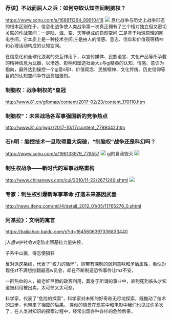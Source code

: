 ### 荐读】不战而屈人之兵：如何夺取认知空间制脑权？
https://www.sohu.com/a/168811264_99910418
![](http://5b0988e595225.cdn.sohucs.com/images/20170901/c1fc0aaa210941459ceb3b9bd011baae.gif)
息化战争与历史上战争形态的根本区别在于，信息化战争使人类战争第一次真正拥有了三个相对独立但又密切关联的作战空间：一是陆、海、空、天等组成的自然空间;二是基于物理原理的网电空间，它本质上是一种技术空间;三是由人的情感、意志、信仰和价值观等精神和心理活动构成的认知空间。

在信息化和全球化浪潮的交互作用下，以宣传媒体、民族语言、文化产品等所承载的精神信息为武器，以渗透、影响和塑造社会大z与gj精英的认知、情感、意识为指向，最终达到操控一个gj意s形t、价值观念、民族精神、文化传统、历史信仰等目的的认知空间争夺战愈加激烈。

### 制脑权：战争制权的“皇冠
http://www.81.cn/gfbmap/content/2017-02/23/content_170110.htm

### 制脑权”：未来战场各军事强国新的竞争热点
http://www.81.cn/jwgz/2017-10/17/content_7789442.htm

### 石h明：脑控技术一旦取得重大突破，“制脑权“战争还是科幻吗？
https://www.sohu.com/a/196133979_778557
![](http://5b0988e595225.cdn.sohucs.com/images/20171003/2dfd663b65004b1eb480536ca9ebf385.jpeg)
gj的自我毁灭
![](http://5b0988e595225.cdn.sohucs.com/images/20171003/f3c136c1a35148448b8a81fa2199b536.jpeg)

### 制生权战争——新时代的军事战略重构
http://www.chinanews.com/cul/2010/11-22/2671249.shtml
![](http://www.chinanews.com/cul/2010/11-22/U136P4T8D2671249F107DT20101122100425.jpg)

### 专家：制生权引爆新军事革命 打造未来基因武器
http://news.ifeng.com/mil/4/detail_2012_01/05/11765276_0.shtml

### 阿基拉》：文明的寓言
https://baijiahao.baidu.com/s?id=1645606397336833440

j人想w护社会w定防止阿基拉力量失控，

子系中山狼，得志便猖狂

反对派这条线，代表了“权力的循环”，则带有深刻的讽刺意味和矛盾属性，看似对现任zf不满想推翻最高w员会，却在不断制造恐怖事件让mz不安，

一群热血的人，被老奸巨猾的政客利用，葬身于所谓的事业中，直到死到临头才知道被利用被出卖，太可怜又太可悲。

科学家，代表了“危险的探索”，科学家对未知的好奇和无尽地探索，既推动了技术的进步，也带来了相应的后果。
  类似的情景在现实中和电影中我们也见过许多次了，在人类对知识的探索过程中，经常出现各种各样的危险后果，
